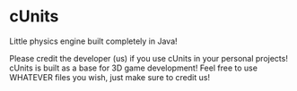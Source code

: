 # cUnits
Little physics engine built completely in Java!

Please credit the developer (us) if you use cUnits in your personal projects!
cUnits is built as a base for 3D game development!
Feel free to use WHATEVER files you wish, just make sure to credit us!
